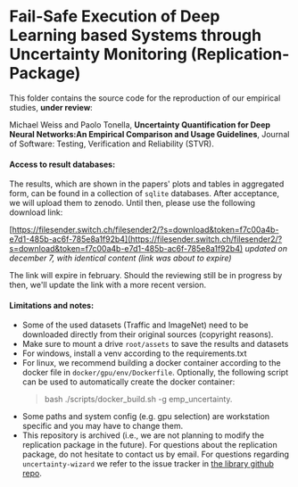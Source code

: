 # Fail-Safe Execution of Deep Learning based Systems through Uncertainty Monitoring (Replication-Package)

This folder contains the source code for the reproduction of our empirical studies, **under review**:

Michael Weiss and Paolo Tonella, **Uncertainty Quantification for Deep Neural Networks:An Empirical Comparison and Usage Guidelines**,
Journal of Software: Testing, Verification and Reliability (STVR).

#### Access to result databases:
The results, which are shown in the papers' plots and tables in aggregated form, can be found 
in a collection of ``sqlite`` databases. 
After acceptance, we will upload them to zenodo. Until then, please use the following download link:

[https://filesender.switch.ch/filesender2/?s=download&token=f7c00a4b-e7d1-485b-ac6f-785e8a1f92b4](https://filesender.switch.ch/filesender2/?s=download&token=f7c00a4b-e7d1-485b-ac6f-785e8a1f92b4) *updated on december 7, with identical content (link was about to expire)*

The link will expire in february. Should the reviewing still be in progress by then, we'll update the link with a more recent version.

#### Limitations and notes:

- Some of the used datasets (Traffic and ImageNet) need to be downloaded directly from their original sources (copyright reasons). 
- Make sure to mount a drive `root/assets` to save the results and datasets
- For windows, install a venv according to the requirements.txt
- For linux, we recommend building a docker container according to the docker file in `docker/gpu/env/Dockerfile`.
  Optionally, the following script can be used to automatically create the docker container:
  > bash ./scripts/docker_build.sh -g emp_uncertainty.                                                                                                                                                                                       
- Some paths and system config (e.g. gpu selection) are workstation specific and you may have to change them.
- This repository is archived (i.e., we are not planning to modify the replication package in the future).
  For questions about the replication package, do not hesitate to contact us by email.
  For questions regarding `uncertainty-wizard` we refer to the issue tracker in [the library github repo](https://github.com/testingautomated-usi/uncertainty-wizard).
                                                                                                                                                                                       

